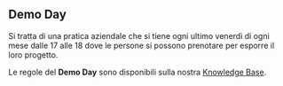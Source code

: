 Demo Day
---------------------

Si tratta di una pratica aziendale che si tiene ogni ultimo venerdì di ogni mese dalle 17 alle 18 dove le persone si possono prenotare per esporre il loro progetto.

Le regole del **Demo Day** sono disponibili sulla nostra [Knowledge Base](https://app.nuclino.com/ideato/Knowledge-Base/Demo-day-a4cd5a36-b29e-4127-8070-77f354af851f).
